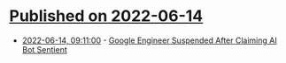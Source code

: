 # [Published on 2022-06-14](index.md)

* [2022-06-14, 09:11:00](https://soylentnews.org/article.pl?sid=22/06/13/1441225&from=rss) - [Google Engineer Suspended After Claiming AI Bot Sentient](https://soylentnews.org/article.pl?sid=22/06/13/1441225&from=rss)
